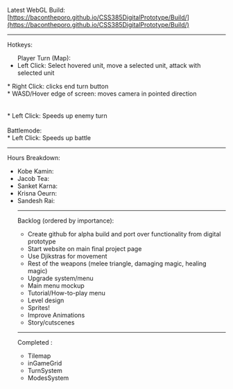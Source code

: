 Latest WebGL Build: [https://bacontheporo.github.io/CSS385DigitalPrototype/Build/](https://bacontheporo.github.io/CSS385DigitalPrototype/Build/)
***

Hotkeys:<br>
<ul> Player Turn (Map): <br>
<li> Left Click: Select hovered unit, move a selected unit, attack with selected unit </ul> 
* Right Click: clicks end turn button <br>
* WASD/Hover edge of screen: moves camera in pointed direction <br>
<br>
<br>
* Left Click: Speeds up enemy turn <br>
<br>
 Battlemode: <br>
* Left Click: Speeds up battle <br>
</ul>
  
*** 

Hours Breakdown: <br>
<ul>
  <li> Kobe Kamin: </li>
  <li> Jacob Tea: </li>
  <li> Sanket Karna: </li>
  <li> Krisna Oeurn: </li>
  <li> Sandesh Rai: </li>



***

Backlog (ordered by importance): <br>
* Create github for alpha build and port over functionality from digital prototype
* Start website on main final project page
* Use Djikstras for movement
* Rest of the weapons (melee triangle, damaging magic, healing magic)
* Upgrade system/menu 
* Main menu mockup 
* Tutorial/How-to-play menu 
* Level design 
* Sprites!
* Improve Animations
* Story/cutscenes

***

Completed : <br>
* Tilemap
* inGameGrid
* TurnSystem
* ModesSystem
